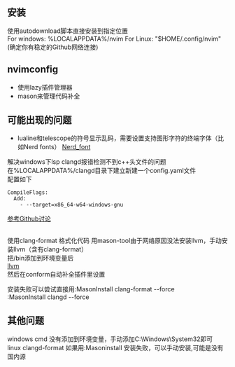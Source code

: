 ## 安装
使用autodownload脚本直接安装到指定位置  
For windows: %LOCALAPPDATA%/nvim
For Linux: "$HOME/.config/nvim"
(确定你有稳定的Github网络连接)

## nvimconfig
- 使用lazy插件管理器
- mason来管理代码补全
## 可能出现的问题
- lualine和telescope的符号显示乱码，需要设置支持图形字符的终端字体（比如Nerd fonts）
[Nerd_font](https://www.nerdfonts.com/)  
  

解决windows下lsp clangd报错检测不到c++头文件的问题  
在%LOCALAPPDATA%/clangd目录下建立新建一个config.yaml文件  
配置如下  
```
CompileFlags:  
  Add:
    - --target=x86_64-w64-windows-gnu
```
[参考Github讨论](https://github.com/clangd/clangd/issues/537#issuecomment-1479544442)  

## 
使用clang-format 格式化代码
用mason-tool由于网络原因没法安装llvm，手动安装llvm（含有clang-format）  
把/bin添加到环境变量后  
[llvm](https://github.com/llvm/llvm-project/releases/)  
然后在conform自动补全插件里设置  

安装失败可以尝试直接用:MasonInstall clang-format --force  
:MasonInstall clangd --force  


## 其他问题
windows cmd 没有添加到环境变量，手动添加C:\Windows\System32即可
linux clangd-format 如果用:Masoninstall 安装失败，可以手动安装,可能是没有国内源

